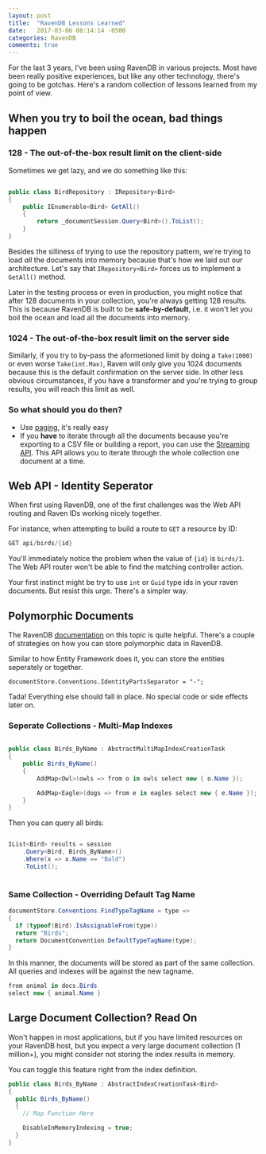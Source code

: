 ```yaml
---
layout: post
title:  "RavenDB Lessons Learned"
date:   2017-03-06 08:14:14 -0500
categories: RavenDB
comments: true
---
```


For the last 3 years, I've been using RavenDB in various projects. Most have been really positive experiences, but like any other technology, there's going to be gotchas. Here's a random collection of lessons learned from my point of view.

## When you try to boil the ocean, bad things happen

### 128 - The out-of-the-box result limit on the client-side

Sometimes we get lazy, and we do something like this:

``` csharp

public class BirdRepository : IRepository<Bird>
{
	public IEnumerable<Bird> GetAll()
    {
    	return _documentSession.Query<Bird>().ToList();
    }
}

```

Besides the silliness of trying to use the repository pattern, we're trying to load *all* the documents into memory because that's how we laid out our architecture. Let's say that `IRepository<Bird>` forces us to implement a `GetAll()` method. 

Later in the testing process or even in production, you might notice that after 128 documents in your collection, you're always getting 128 results. This is because RavenDB is built to be **safe-by-default**, i.e. it won't let you boil the ocean and load all the documents into memory.

### 1024 - The out-of-the-box result limit on the server side

Similarly, if you try to by-pass the aformetioned limit by doing a `Take(1000)` or even worse `Take(int.Max)`, Raven will only give you 1024 documents because this is the default confirmation on the server side. 
In other less obvious circumstances, if you have a transformer and you're trying to group results, you will reach this limit as well.

### So what should you do then?

- Use [paging](https://ravendb.net/docs/article-page/3.5/csharp/indexes/querying/paging), it's really easy
- If you **have** to iterate through all the documents because you're exporting to a CSV file or building a report, you can use the [Streaming API](https://ravendb.net/docs/article-page/3.5/csharp/client-api/session/querying/how-to-stream-query-results). This API allows you to iterate through the whole collection one document at a time. 


## Web API - Identity Seperator

When first using RavenDB, one of the first challenges was the Web API routing and Raven IDs working nicely together.

For instance, when attempting to build a route to `GET` a resource by ID:

``` csharp
GET api/birds/{id}
```

You'll immediately notice the problem when the value of `{id}` is `birds/1`. The Web API router won't be able to find the matching controller action.

Your first instinct might be try to use `int` or `Guid` type ids in your raven documents. But resist this urge. There's a simpler way.



## Polymorphic Documents

The RavenDB [documentation](https://ravendb.net/docs/article-page/3.5/csharp/indexes/indexing-polymorphic-data) on this topic is quite helpful. There's a couple of strategies on how you can store polymorphic data in RavenDB.

Similar to how Entity Framework does it, you can store the entities seperately or together. 

```
documentStore.Conventions.IdentityPartsSeparator = "-";
```

Tada! Everything else should fall in place. No special code or side effects later on.

### Seperate Collections - Multi-Map Indexes


``` csharp

public class Birds_ByName : AbstractMultiMapIndexCreationTask
{
	public Birds_ByName()
	{
		AddMap<Owl>(owls => from o in owls select new { o.Name });

		AddMap<Eagle>(dogs => from e in eagles select new { e.Name });
	}
}

```

Then you can query all birds:

``` csharp

IList<Bird> results = session
	.Query<Bird, Birds_ByName>()
	.Where(x => x.Name == "Bald")
	.ToList();
    
```

### Same Collection - Overriding Default Tag Name

``` csharp
documentStore.Conventions.FindTypeTagName = type =>
{
  if (typeof(Bird).IsAssignableFrom(type))
  return "Birds";
  return DocumentConvention.DefaultTypeTagName(type);
}
```
In this manner, the documents will be stored as part of the same
collection. All queries and indexes will be against the new tagname. 

``` csharp
from animal in docs.Birds
select new { animal.Name }
``` 

## Large Document Collection? Read On

Won't happen in most applications, but if you have limited resources on your RavenDB host, but you expect a very large document collection (1 million+), you might consider not storing the index results in memory. 

You can toggle this feature right from the index definition.

``` csharp
public class Birds_ByName : AbstractIndexCreationTask<Bird>
{
  public Birds_ByName()
  {
    // Map Function Here

    DisableInMemoryIndexing = true;
  }
}
```